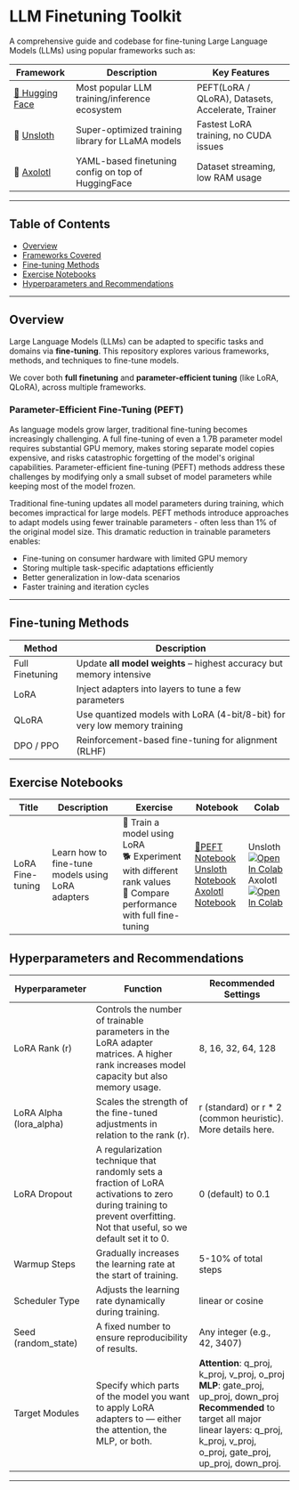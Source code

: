 # LLM Finetuning Toolkit

A comprehensive guide and codebase for fine-tuning Large Language Models (LLMs) using popular frameworks such as:

| Framework | Description | Key Features |
|----------|-------------|--------------|
| [🤗 Hugging Face](https://huggingface.co/docs/peft/index) | Most popular LLM training/inference ecosystem | PEFT(LoRA / QLoRA), Datasets, Accelerate, Trainer |
| 🦥 [Unsloth](https://github.com/unslothai/unsloth) | Super-optimized training library for LLaMA models | Fastest LoRA training, no CUDA issues |
| 🦎 [Axolotl](https://github.com/OpenAccess-AI-Collective/axolotl) | YAML-based finetuning config on top of HuggingFace | Dataset streaming, low RAM usage |

---

## Table of Contents

- [Overview](#overview)
- [Frameworks Covered](#frameworks-covered)
- [Fine-tuning Methods](#fine-tuning-methods)
- [Exercise Notebooks](#exercise-notebooks)
- [Hyperparameters and Recommendations](#hyperparameters-and-recommendations)

---

## Overview

Large Language Models (LLMs) can be adapted to specific tasks and domains via **fine-tuning**. This repository explores various frameworks, methods, and techniques to fine-tune models.

We cover both **full finetuning** and **parameter-efficient tuning** (like LoRA, QLoRA), across multiple frameworks.

### Parameter-Efficient Fine-Tuning (PEFT)

As language models grow larger, traditional fine-tuning becomes increasingly challenging. A full fine-tuning of even a 1.7B parameter model requires substantial GPU memory, makes storing separate model copies expensive, and risks catastrophic forgetting of the model's original capabilities. Parameter-efficient fine-tuning (PEFT) methods address these challenges by modifying only a small subset of model parameters while keeping most of the model frozen.

Traditional fine-tuning updates all model parameters during training, which becomes impractical for large models. PEFT methods introduce approaches to adapt models using fewer trainable parameters - often less than 1% of the original model size. This dramatic reduction in trainable parameters enables:

- Fine-tuning on consumer hardware with limited GPU memory
- Storing multiple task-specific adaptations efficiently
- Better generalization in low-data scenarios
- Faster training and iteration cycles

---


## Fine-tuning Methods

| Method         | Description                                                                 |
|----------------|-----------------------------------------------------------------------------|
| Full Finetuning | Update **all model weights** – highest accuracy but memory intensive      |
| LoRA           | Inject adapters into layers to tune a few parameters                       |
| QLoRA          | Use quantized models with LoRA (4-bit/8-bit) for very low memory training  |
| DPO / PPO      | Reinforcement-based fine-tuning for alignment (RLHF)                       |


## Exercise Notebooks

| Title	| Description	| Exercise	| Notebook	| Colab
|----------|-------------|--------------|--------------|--------------|
| LoRA Fine-tuning | Learn how to fine-tune models using LoRA adapters	| 🐢 Train a model using LoRA <br> 🐕 Experiment with different rank values<br> 🦁 Compare performance with full fine-tuning	| [🤗PEFT Notebook](https://github.com/akashmathur-2212/PyTorch/blob/main/llm-finetuning/%F0%9F%A4%97%20PEFT/mistral_finetuning_QLoRA.ipynb)<br> [Unsloth Notebook](https://github.com/akashmathur-2212/PyTorch/blob/main/llm-finetuning/unsloth/Qwen3_14B-Finetuning.ipynb)<br> [Axolotl Notebook](https://github.com/akashmathur-2212/PyTorch/blob/main/llm-finetuning/axolotl/finetuning_Llama_3.2_1B_axolotl.ipynb)<br>	| Unsloth [![Open In Colab](https://colab.research.google.com/assets/colab-badge.svg)](https://colab.research.google.com/drive/1WF2IM5EEwW4L1hwM4cG6OzU9pNyOlMbj?usp=sharing) <br> Axolotl [![Open In Colab](https://colab.research.google.com/assets/colab-badge.svg)](https://colab.research.google.com/drive/1N-Nx5HKmNLxJwGtW6M1-I4bnT1LhIkRA?usp=sharing)|


## Hyperparameters and Recommendations

| Hyperparameter | Function | Recommended Settings|
|----------|-------------|--------------|
| LoRA Rank (r) | Controls the number of trainable parameters in the LoRA adapter matrices. A higher rank increases model capacity but also memory usage.| 8, 16, 32, 64, 128 | Choose 16 or 32 | 
| LoRA Alpha (lora_alpha)| Scales the strength of the fine-tuned adjustments in relation to the rank (r).| r (standard) or r * 2 (common heuristic). More details here.|
| LoRA Dropout| A regularization technique that randomly sets a fraction of LoRA activations to zero during training to prevent overfitting. Not that useful, so we default set it to 0. | 0 (default) to 0.1 | A regularization term that penalizes large weights to prevent overfitting and improve generalization. Don't use too large numbers! | 0.01 (recommended) - 0.1 | 
| Warmup Steps | Gradually increases the learning rate at the start of training. | 5-10% of total steps | 
| Scheduler Type | Adjusts the learning rate dynamically during training. | linear or cosine |
| Seed (random_state) | A fixed number to ensure reproducibility of results. | Any integer (e.g., 42, 3407) | 
| Target Modules | Specify which parts of the model you want to apply LoRA adapters to — either the attention, the MLP, or both. | **Attention**: q_proj, k_proj, v_proj, o_proj<br> **MLP**: gate_proj, up_proj, down_proj<br> **Recommended** to target all major linear layers: q_proj, k_proj, v_proj, o_proj, gate_proj, up_proj, down_proj.|
---
